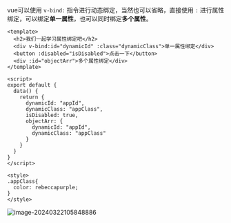 vue可以使用 `v-bind:` 指令进行动态绑定，当然也可以省略，直接使用 `:` 进行属性绑定，可以绑定**单一属性**，也可以同时绑定**多个属性**。

```vue
<template>
  <h2>我们一起学习属性绑定吧</h2>
  <div v-bind:id="dynamicId" :class="dynamicClass">单一属性绑定</div>
  <button :disabled="isDisabled">点击一下</button>
  <div :id="objectArr">多个属性绑定</div>
</template>

<script>
export default {
  data() {
    return {
      dynamicId: "appId",
      dynamicClass: "appClass",
      isDisabled: true,
      objectArr: {
        dynamicId: "appId",
        dynamicClass: "appClass"
      }
    }
  }
}
</script>

<style>
.appClass{
  color: rebeccapurple;
}
</style>
```

![image-20240322105848886](img/image-20240322105848886-1076332.png)

